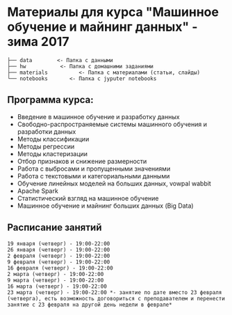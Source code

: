 # Материалы для курса "Машинное обучение и майнинг данных" - зима 2017

	├── data		<- Папка с данными
	├── hw           <- Папка с домашними заданиями
	├── materials          <- Папка с материалами (статьи, слайды)
	└── notebooks		<- Папка с jyputer notebooks

## Программа курса:
* Введение в машинное обучение и разработку данных
* Свободно-распространяемые системы машинного обучения и разработки данных
* Методы классификации
* Методы регрессии
* Методы кластеризации
* Отбор признаков и снижение размерности
* Работа с выбросами и пропущенными значениями
* Работа с текстовыми и категориальными данными
* Обучение линейных моделей на больших данных, vowpal wabbit
* Apache Spark
* Статистический взгляд на машинное обучение
* Машинное обучение и майнинг  больших данных (Big Data)

## Расписание занятий
	19 января (четверг) - 19:00-22:00
	26 января (четверг) - 19:00-22:00
	2 февраля (четверг) - 19:00-22:00
	9 февраля (четверг) - 19:00-22:00
	16 февраля (четверг) - 19:00-22:00
	2 марта (четверг) - 19:00-22:00
	9 марта (четверг) - 19:00-22:00
	16 марта (четверг) - 19:00-22:00
	23 марта (четверг) - 19:00-22:00 *- занятие по дате вместо 23 февраля (четверга), есть возможность договориться с преподавателем и перенести занятие с 23 февраля на другой день недели в феврале*
